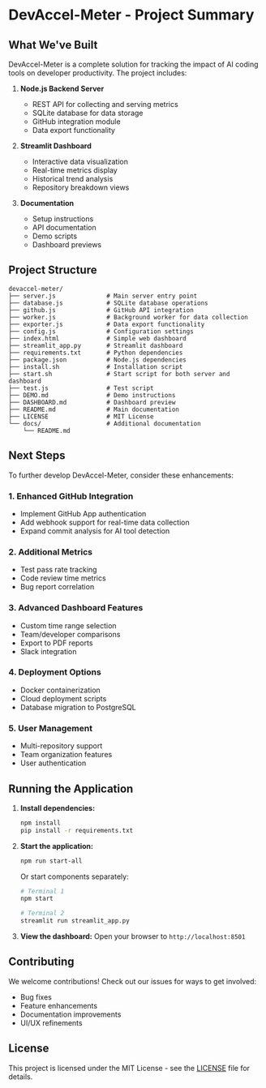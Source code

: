 # DevAccel-Meter - Project Summary

## What We've Built

DevAccel-Meter is a complete solution for tracking the impact of AI coding tools on developer productivity. The project includes:

1. **Node.js Backend Server**
   - REST API for collecting and serving metrics
   - SQLite database for data storage
   - GitHub integration module
   - Data export functionality

2. **Streamlit Dashboard**
   - Interactive data visualization
   - Real-time metrics display
   - Historical trend analysis
   - Repository breakdown views

3. **Documentation**
   - Setup instructions
   - API documentation
   - Demo scripts
   - Dashboard previews

## Project Structure

```
devaccel-meter/
├── server.js              # Main server entry point
├── database.js            # SQLite database operations
├── github.js              # GitHub API integration
├── worker.js              # Background worker for data collection
├── exporter.js            # Data export functionality
├── config.js              # Configuration settings
├── index.html             # Simple web dashboard
├── streamlit_app.py       # Streamlit dashboard
├── requirements.txt       # Python dependencies
├── package.json           # Node.js dependencies
├── install.sh             # Installation script
├── start.sh               # Start script for both server and dashboard
├── test.js                # Test script
├── DEMO.md                # Demo instructions
├── DASHBOARD.md           # Dashboard preview
├── README.md              # Main documentation
├── LICENSE                # MIT License
└── docs/                  # Additional documentation
    └── README.md
```

## Next Steps

To further develop DevAccel-Meter, consider these enhancements:

### 1. Enhanced GitHub Integration
- Implement GitHub App authentication
- Add webhook support for real-time data collection
- Expand commit analysis for AI tool detection

### 2. Additional Metrics
- Test pass rate tracking
- Code review time metrics
- Bug report correlation

### 3. Advanced Dashboard Features
- Custom time range selection
- Team/developer comparisons
- Export to PDF reports
- Slack integration

### 4. Deployment Options
- Docker containerization
- Cloud deployment scripts
- Database migration to PostgreSQL

### 5. User Management
- Multi-repository support
- Team organization features
- User authentication

## Running the Application

1. **Install dependencies:**
   ```bash
   npm install
   pip install -r requirements.txt
   ```

2. **Start the application:**
   ```bash
   npm run start-all
   ```
   Or start components separately:
   ```bash
   # Terminal 1
   npm start
   
   # Terminal 2
   streamlit run streamlit_app.py
   ```

3. **View the dashboard:**
   Open your browser to `http://localhost:8501`

## Contributing

We welcome contributions! Check out our issues for ways to get involved:
- Bug fixes
- Feature enhancements
- Documentation improvements
- UI/UX refinements

## License

This project is licensed under the MIT License - see the [LICENSE](LICENSE) file for details.